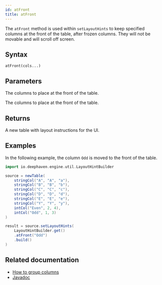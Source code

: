 ```yaml
---
id: atFront
title: atFront
---
```


The `atFront` method is used within `setLayoutHints` to keep specified columns at the front of the table, after frozen columns. They will not be movable and will scroll off screen.

## Syntax

```
atFront(cols...)
```

## Parameters

<ParamTable>
<Param name="cols" type="String...">

The columns to place at the front of the table.

</Param>
<Param name="cols" type="Collection<String>">

The columns to place at the front of the table.

</Param>
</ParamTable>

## Returns

A new table with layout instructions for the UI.

## Examples

In the following example, the column `Odd` is moved to the front of the table.

```groovy order=source,result default=result
import io.deephaven.engine.util.LayoutHintBuilder

source = newTable(
    stringCol("A", "A", "a"),
    stringCol("B", "B", "b"),
    stringCol("C", "C", "c"),
    stringCol("D", "D", "d"),
    stringCol("E", "E", "e"),
    stringCol("Y", "Y", "y"),
    intCol("Even", 2, 4),
    intCol("Odd", 1, 3)
)

result = source.setLayoutHints(
    LayoutHintBuilder.get()
    .atFront("Odd")
    .build()
)
```

## Related documentation

- [How to group columns](../../../how-to-guides/column-groups.md)
- [Javadoc](https://deephaven.io/core/javadoc/io/deephaven/engine/util/LayoutHintBuilder.html)
